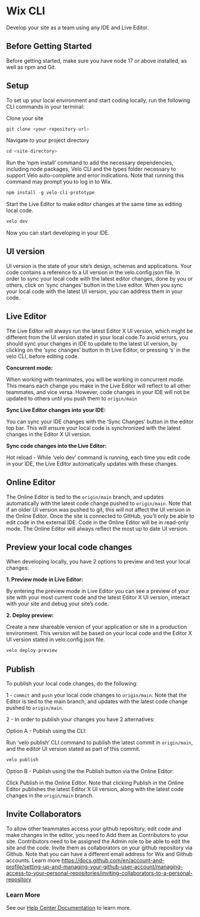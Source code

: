 # Wix CLI

Develop your site as a team using any IDE and Live Editor.

## Before Getting Started
Before getting started, make sure you have node 17 or above installed, as well as npm and Git.

## Setup 
To set up your local environment and start coding locally, run the following CLI commands in your terminal:

Clone your site 

  ```js
git clone <your-repository-url>
  ```

Navigate to your project directory

```js
cd <site-directory>
```

Run the ‘npm install’ command to add the necessary dependencies, including node packages, Velo CLI and the types folder necessary to support Velo auto-complete and error indications. Note that running this command may prompt you to log in to Wix. 

```js
npm install -g velo-cli-prototype
```

Start the Live Editor to make editor changes at the same time as editing local code.



```js
velo dev
```

Now you can start developing in your IDE. 

## UI version
UI version is the state of your site’s design, schemas and applications. Your code contains a reference to a UI version in the velo.config.json file. 
In order to sync your local code with the latest editor changes, done by you or others, click on ‘sync changes’ button in the Live editor. When you sync your local code with the latest UI version, you can address them in your code.

## Live Editor 

The Live Editor will always run the latest Editor X UI version, which might be different from the UI version stated in your local code.To avoid errors, you should sync your changes in IDE to update to the latest UI version, by clicking on the ‘sync changes’ button in th Live Editor, or pressing ‘s’ in the velo CLI, before editing code.

 **Concurrent mode:**
 
When working with teammates, you will be working in concurrent mode. This means each change you make in the Live Editor will reflect to all other teammates, and vice versa. However, code changes in your IDE will not be updated to others until you push them to <code>origin/main</code>

 **Sync Live Editor changes into your IDE:**
 
You can sync your IDE changes with the ‘Sync Changes’ button in the editor top bar. This will ensure your local code is synchronized with the latest changes in the Editor X UI version.  

 **Sync code changes into the Live Editor:**
 
Hot reload - While ‘velo dev’ command is running, each time you edit code in your IDE, the Live Editor automatically updates with these changes.

## Online Editor
The Online Editor is tied to the <code>origin/main</code> branch, and updates automatically with the latest code change pushed to <code>origin/main</code>. Note that if an older UI version was pushed to git, this will not affect the UI version in the Online Editor.
Once the site is connected to GitHub, you’ll only be able to edit code in the external IDE. Code in the Online Editor will be in read-only mode.
The Online Editor will always reflect the most up to date UI version. 


## Preview your local code changes 
When developing locally, you have 2 options to preview and test your local changes:

**1. Preview mode in Live Editor:**

By entering the preview mode in Live Editor you can see a preview of your site with your most current code and the latest Editor X UI version, interact with your site and debug your site’s code.

**2. Deploy preview:**

Create a new shareable version of your application or site in a production environment. This version will be based on your local code and the Editor X UI version stated in velo.config.json file.

  ```js
velo deploy-preview
  ``` 

## Publish
To publish your local code changes, do the following: 

1 - <code>commit</code> and <code>push</code> your local code changes to <code>origin/main</code>. 
Note that the Editor is tied to the main branch, and updates with the latest code change pushed to <code>origin/main</code>.

2 - In order to publish your changes you have 2 alternatives:

Option A - Publish using the CLI:

Run ‘velo publish’ CLI command to publish the latest commit in <code>origin/main</code>, and the editor UI version stated as part of this commit.

  ```js
velo publish
  ``` 

Option B - Publish using the the Publish button via the Online Editor:

Click Publish in the Online Editor. Note that clicking Publish in the Online Editor publishes the latest Editor X UI version, along with the latest code changes in the <code>origin/main</code> branch. 



## Invite Collaborators 
To allow other teammates access your github repository, edit code and make changes in the editor, you need to
Add them as Contributors to your site. Contributors need to be assigned the Admin role to be able to edit the site and the code. 
Invite them as collaborators on your github repository via Github. Note that you can have a different email address for Wix and Github accounts. Learn more https://docs.github.com/en/account-and-profile/setting-up-and-managing-your-github-user-account/managing-access-to-your-personal-repositories/inviting-collaborators-to-a-personal-repository

### Learn More
See our [Help Center Documentation]() to learn more.






